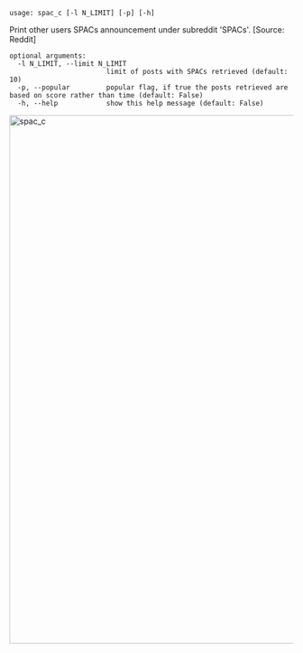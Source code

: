 ```
usage: spac_c [-l N_LIMIT] [-p] [-h]
```

Print other users SPACs announcement under subreddit 'SPACs'. [Source: Reddit]

```
optional arguments:
  -l N_LIMIT, --limit N_LIMIT
                        limit of posts with SPACs retrieved (default: 10)
  -p, --popular         popular flag, if true the posts retrieved are based on score rather than time (default: False)
  -h, --help            show this help message (default: False)
```

<img width="936" alt="spac_c" src="https://user-images.githubusercontent.com/25267873/108920571-c8891e00-762c-11eb-8da8-e2b775bc7109.png">
